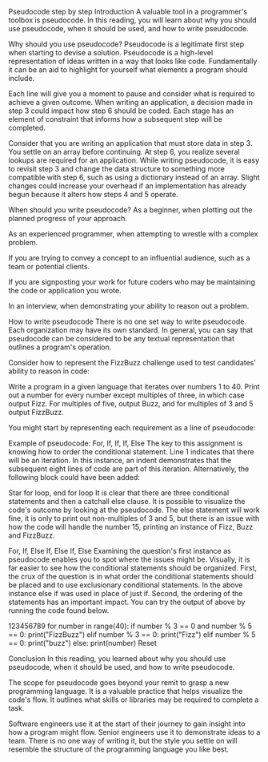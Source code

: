 Pseudocode step by step
Introduction
A valuable tool in a programmer's toolbox is pseudocode. In this reading, you will learn about why you should use pseudocode, when it should be used, and how to write pseudocode.

Why should you use pseudocode?
Pseudocode is a legitimate first step when starting to devise a solution. Pseudocode is a high-level representation of ideas written in a way that looks like code. Fundamentally it can be an aid to highlight for yourself what elements a program should include.

Each line will give you a moment to pause and consider what is required to achieve a given outcome. When writing an application, a decision made in step 3 could impact how step 6 should be coded. Each stage has an element of constraint that informs how a subsequent step will be completed.

Consider that you are writing an application that must store data in step 3. You settle on an array before continuing. At step 6, you realize several lookups are required for an application. While writing pseudocode, it is easy to revisit step 3 and change the data structure to something more compatible with step 6, such as using a dictionary instead of an array. Slight changes could increase your overhead if an implementation has already begun because it alters how steps 4 and 5 operate.

When should you write pseudocode?
As a beginner, when plotting out the planned progress of your approach.

As an experienced programmer, when attempting to wrestle with a complex problem.

If you are trying to convey a concept to an influential audience, such as a team or potential clients.

If you are signposting your work for future coders who may be maintaining the code or application you wrote.

In an interview, when demonstrating your ability to reason out a problem.

How to write pseudocode
There is no one set way to write pseudocode. Each organization may have its own standard. In general, you can say that pseudocode can be considered to be any textual representation that outlines a program's operation.

Consider how to represent the FizzBuzz challenge used to test candidates' ability to reason in code:

Write a program in a given language that iterates over numbers 1 to 40. Print out a number for every number except multiples of three, in which case output Fizz. For multiples of five, output Buzz, and for multiples of 3 and 5 output FizzBuzz.

You might start by representing each requirement as a line of pseudocode:

Example of pseudocode: For, If, If, If, Else
The key to this assignment is knowing how to order the conditional statement. Line 1 indicates that there will be an iteration. In this instance, an indent demonstrates that the subsequent eight lines of code are part of this iteration. Alternatively, the following block could have been added:

Star for loop, end for loop
It is clear that there are three conditional statements and then a catchall else clause. It is possible to visualize the code's outcome by looking at the pseudocode. The else statement will work fine, it is only to print out non-multiples of 3 and 5, but there is an issue with how the code will handle the number 15, printing an instance of Fizz, Buzz and FizzBuzz.

For, If, Else If, Else If, Else
Examining the question's first instance as pseudocode enables you to spot where the issues might be. Visually, it is far easier to see how the conditional statements should be organized. First, the crux of the question is in what order the conditional statements should be placed and to use exclusionary conditional statements. In the above instance else if was used in place of just if. Second, the ordering of the statements has an important impact. You can try the output of above by running the code found below.

123456789
for number in range(40):
if number % 3 == 0 and number % 5 == 0:
print("FizzBuzz")
elif number % 3 == 0:
print("Fizz")
elif number % 5 == 0:
print("buzz")
else:
print(number)
Reset

Conclusion
In this reading, you learned about why you should use pseudocode, when it should be used, and how to write pseudocode.

The scope for pseudocode goes beyond your remit to grasp a new programming language. It is a valuable practice that helps visualize the code's flow. It outlines what skills or libraries may be required to complete a task.

Software engineers use it at the start of their journey to gain insight into how a program might flow. Senior engineers use it to demonstrate ideas to a team. There is no one way of writing it, but the style you settle on will resemble the structure of the programming language you like best.
